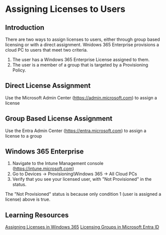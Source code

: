 # Assigning Licenses to Users

## Introduction

There are two ways to assign licenses to users, either through group based licensing or with a direct assignment. Wnidows 365 Enterprise provisions a cloud PC to users that meet two criteria.

1. The user has a Windows 365 Enterprise License assigned to them.
2. The user is a member of a group that is targeted by a Provisioning Policy.

## Direct License Assignment

Use the Microsoft Admin Center (https://admin.microsoft.com) to assign a license 

## Group Based License Assignment

Use the Entra Admin Center (https://entra.microsoft.com) to assign a license to a group

## Windows 365 Enterprise

1. Navigate to the Intune Management console (https://intune.microsoft.com)
2. Go to Devices -> Provisioning\Windows 365 -> All Cloud PCs
3. Verify that you see your licensed user, with "Not Provisioned" in the status.

The "Not Provisioned" status is because only condition 1 (user is assigned a license) above is true.


## Learning Resources

[Assigning Licenses in Windows 365](https://learn.microsoft.com/en-us/windows-365/enterprise/assign-licenses)
[Licensing Groups in Microsoft Entra ID](https://learn.microsoft.com/en-us/entra/identity/users/licensing-groups-assign)
